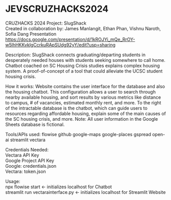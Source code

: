 # JEVSCRUZHACKS2024

CRUZHACKS 2024 Project: SlugShack  
Created in collaboration by: James Manlangit, Ethan Phan, Vishnu Naroth, Sofia Dang 
Presentation
https://docs.google.com/presentation/d/1kROJYi_mQe_RrOY-w5lhHKKvklgCcrkuRApSUdg92yY/edit?usp=sharing

Description: 
SlugShack connects graduating/departing students in desperately needed houses with students seeking somewhere to call home. Chatbot coached on SC Housing Crisis studies explains complex housing system. A proof-of-concept of a tool that could alleviate the UCSC student housing crisis. 

How it works:
Website contains the user interface for the database and also the housing chatbot. This configuration allows a user to search through nearby available housing, and sort results by various metrics like distance to campus, # of vacancies, estimated monthly rent, and more. To the right of the intractable database is the chatbot, which can guide users to resources regarding affordable housing, explain some of the main causes of the SC housing crisis, and more. Note: All user information in the Google Sheets database is fictional.

Tools/APIs used:
flowise
github
google-maps
google-places
gspread
open-ai
streamlit
vectara

Credentials Needed:  
Vectara API Key  
Google Project API Key  
Google: credentials.json  
Vectara: token.json  

Usage:  
npx flowise start <- initializes localhost for Chatbot  
streamlit run vectarainterface.py <- initializes localhost for Streamlit Website

